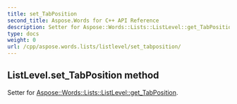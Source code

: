 ```yaml
---
title: set_TabPosition
second_title: Aspose.Words for C++ API Reference
description: Setter for Aspose::Words::Lists::ListLevel::get_TabPosition. 
type: docs
weight: 0
url: /cpp/aspose.words.lists/listlevel/set_tabposition/
---
```

## ListLevel.set_TabPosition method


Setter for [Aspose::Words::Lists::ListLevel::get_TabPosition](./get_tabposition/).

